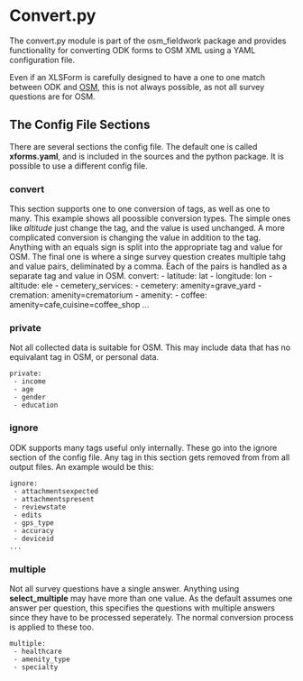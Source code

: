 # Convert.py

The convert.py module is part of the osm_fieldwork package and
provides functionality for converting ODK forms to OSM XML using a
YAML configuration file.

Even if an XLSForm is carefully designed to have a one to one match
between ODK and [OSM](https://www.openstreetmap.org), this is not
always possible, as not all survey questions are for OSM.

## The Config File Sections

There are several sections the config file. The default one is called
**xforms.yaml**, and is included in the sources and the python
package. It is possible to use a different config file.

### convert

This section supports one to one conversion of tags, as well as one to
many. This example shows all poossible conversion types. The simple
ones like _altitude_ just change the tag, and the value is used
unchanged. A more complicated conversion is changing the value in
addition to the tag. Anything with an equals sign is split into the
appropriate tag and value for OSM. The final one is where a singe
survey question creates multiple tahg and value pairs, deliminated by
a comma. Each of the pairs is handled as a separate tag and value in
OSM.
convert: - latitude: lat - longitude: lon - altitude: ele - cemetery_services: - cemetery: amenity=grave_yard - cremation: amenity=crematorium - amenity: - coffee: amenity=cafe,cuisine=coffee_shop
...

### private

Not all collected data is suitable for OSM. This may include data that
has no equivalant tag in OSM, or personal data.

    private:
     - income
     - age
     - gender
     - education

### ignore

ODK supports many tags useful only internally. These go into the
ignore section of the config file. Any tag in this section gets
removed from from all output files. An example would be this:

    ignore:
     - attachmentsexpected
     - attachmentspresent
     - reviewstate
     - edits
     - gps_type
     - accuracy
     - deviceid
    ...

### multiple

Not all survey questions have a single answer. Anything using
**select_multiple** may have more than one value. As the default
assumes one answer per question, this specifies the questions with
multiple answers since they have to be processed seperately. The
normal conversion process is applied to these too.

    multiple:
     - healthcare
     - amenity_type
     - specialty
